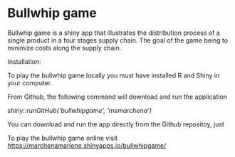 # Bullwhip game
Bullwhip game is a shiny app that illustrates the distribution process of a single product in a four stages supply chain. The goal of the game being to minimize costs along the supply chain.

Installation:

To play the bullwhip game locally you must have installed R and Shiny in your computer.

From Github, the following command will download and run the application

*shiny::runGitHub('bullwhipgame', 'msmarchena')*


You can download and run the app directly from the Github repositoy, just

To play the bullwhip game online visit https://marchenamarlene.shinyapps.io/bullwhipgame/
